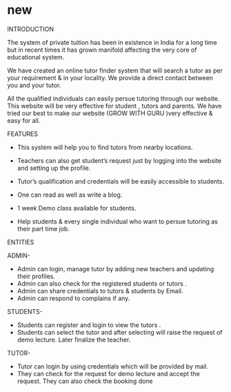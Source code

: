 # new

INTRODUCTION

The system of private tuition has been in existence in India for a long time but in recent times it has grown manifold affecting the very core of educational system. ​

We have created an online tutor finder system that will search a tutor as per your requirement & in your locality. We provide a direct contact between you and your tutor.​


All the qualified individuals can easily persue  tutoring through our website. This website will be very effective for student , tutors and parents. We have tried our best to make our website (GROW WITH GURU )very effective & easy for all.

FEATURES

* This system will help you to find tutors from nearby locations.

* Teachers can also get student’s request just by logging into the website and setting up the profile.

* Tutor’s qualification and credentials will be easily  accessible  to students.

* One can read as well as write a blog.

* 1 week Demo class available for students. 

* Help students & every single individual who want to persue  tutoring as their part time job.

ENTITIES
 
ADMIN-    

* Admin can login, manage tutor by adding new teachers and updating their profiles.
* Admin can also check for the registered students or  tutors .
* Admin can share credentials to tutors & students by Email.
* Admin can respond to complains if any.

STUDENTS-

* Students can register and login to view the tutors .
* Students can select the tutor and after selecting will raise the request of demo lecture. Later finalize the teacher.

TUTOR-

* Tutor can login by using credentials which will be provided by mail. 
* They can check for the request for demo lecture and accept the request. They can also check the booking done
